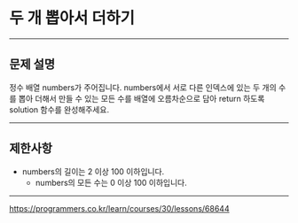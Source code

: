 # 두 개 뽑아서 더하기

---

## 문제 설명

정수 배열 numbers가 주어집니다. numbers에서 서로 다른 인덱스에 있는 두 개의 수를 뽑아 더해서 만들 수 있는 모든 수를 배열에 오름차순으로 담아 return 하도록 solution 함수를 완성해주세요.

---

## 제한사항

- numbers의 길이는 2 이상 100 이하입니다.
   + numbers의 모든 수는 0 이상 100 이하입니다.

---

https://programmers.co.kr/learn/courses/30/lessons/68644
